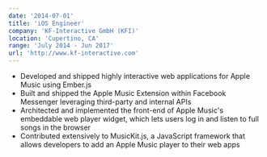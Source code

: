 ```yaml
---
date: '2014-07-01'
title: 'iOS Engineer'
company: 'KF-Interactive GmbH (KFI)'
location: 'Cupertino, CA'
range: 'July 2014 - Jun 2017'
url: 'http://www.kf-interactive.com'
---
```


- Developed and shipped highly interactive web applications for Apple Music using Ember.js
- Built and shipped the Apple Music Extension within Facebook Messenger leveraging third-party and internal APIs
- Architected and implemented the front-end of Apple Music's embeddable web player widget, which lets users log in and listen to full songs in the browser
- Contributed extensively to MusicKit.js, a JavaScript framework that allows developers to add an Apple Music player to their web apps
